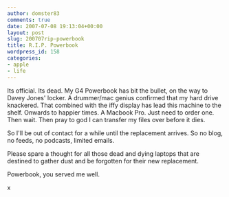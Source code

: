 ```yaml
---
author: domster83
comments: true
date: 2007-07-08 19:13:04+00:00
layout: post
slug: 200707rip-powerbook
title: R.I.P. Powerbook
wordpress_id: 158
categories:
- apple
- life
---
```


Its official. Its dead. My G4 Powerbook has bit the bullet, on the way to Davey Jones' locker. A drummer/mac genius confirmed that my hard drive knackered. That combined with the iffy display has lead this machine to the shelf.
Onwards to happier times. A Macbook Pro. Just need to order one. Then wait. Then pray to god I can transfer my files over before it dies.




So I'll be out of contact for a while until the replacement arrives. So no blog, no feeds, no podcasts, limited emails.




Please spare a thought for all those dead and dying laptops that are destined to gather dust and be forgotten for their new replacement.




Powerbook, you served me well.




x
